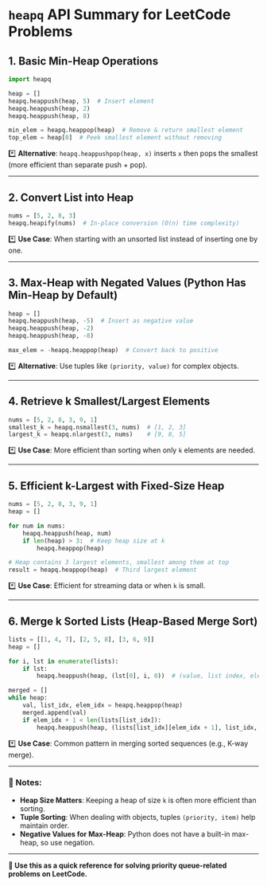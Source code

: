 # `heapq` API Summary for LeetCode Problems

## 1. Basic Min-Heap Operations
```python
import heapq

heap = []
heapq.heappush(heap, 5)  # Insert element
heapq.heappush(heap, 2)
heapq.heappush(heap, 8)

min_elem = heapq.heappop(heap)  # Remove & return smallest element
top_elem = heap[0]  # Peek smallest element without removing
```
*️⃣ **Alternative**: `heapq.heappushpop(heap, x)` inserts `x` then pops the smallest (more efficient than separate push + pop).

---

## 2. Convert List into Heap
```python
nums = [5, 2, 8, 3]
heapq.heapify(nums)  # In-place conversion (O(n) time complexity)
```
*️⃣ **Use Case**: When starting with an unsorted list instead of inserting one by one.

---

## 3. Max-Heap with Negated Values (Python Has Min-Heap by Default)
```python
heap = []
heapq.heappush(heap, -5)  # Insert as negative value
heapq.heappush(heap, -2)
heapq.heappush(heap, -8)

max_elem = -heapq.heappop(heap)  # Convert back to positive
```
*️⃣ **Alternative**: Use tuples like `(priority, value)` for complex objects.

---

## 4. Retrieve k Smallest/Largest Elements
```python
nums = [5, 2, 8, 3, 9, 1]
smallest_k = heapq.nsmallest(3, nums)  # [1, 2, 3]
largest_k = heapq.nlargest(3, nums)    # [9, 8, 5]
```
*️⃣ **Use Case**: More efficient than sorting when only `k` elements are needed.

---

## 5. Efficient k-Largest with Fixed-Size Heap
```python
nums = [5, 2, 8, 3, 9, 1]
heap = []

for num in nums:
    heapq.heappush(heap, num)
    if len(heap) > 3:  # Keep heap size at k
        heapq.heappop(heap)

# Heap contains 3 largest elements, smallest among them at top
result = heapq.heappop(heap)  # Third largest element
```
*️⃣ **Use Case**: Efficient for streaming data or when `k` is small.

---

## 6. Merge k Sorted Lists (Heap-Based Merge Sort)
```python
lists = [[1, 4, 7], [2, 5, 8], [3, 6, 9]]
heap = []

for i, lst in enumerate(lists):
    if lst:
        heapq.heappush(heap, (lst[0], i, 0))  # (value, list index, element index)

merged = []
while heap:
    val, list_idx, elem_idx = heapq.heappop(heap)
    merged.append(val)
    if elem_idx + 1 < len(lists[list_idx]):
        heapq.heappush(heap, (lists[list_idx][elem_idx + 1], list_idx, elem_idx + 1))
```
*️⃣ **Use Case**: Common pattern in merging sorted sequences (e.g., K-way merge).

---

### 🚨 Notes:
- **Heap Size Matters**: Keeping a heap of size `k` is often more efficient than sorting.
- **Tuple Sorting**: When dealing with objects, tuples `(priority, item)` help maintain order.
- **Negative Values for Max-Heap**: Python does not have a built-in max-heap, so use negation.

---
**🔹 Use this as a quick reference for solving priority queue-related problems on LeetCode.**